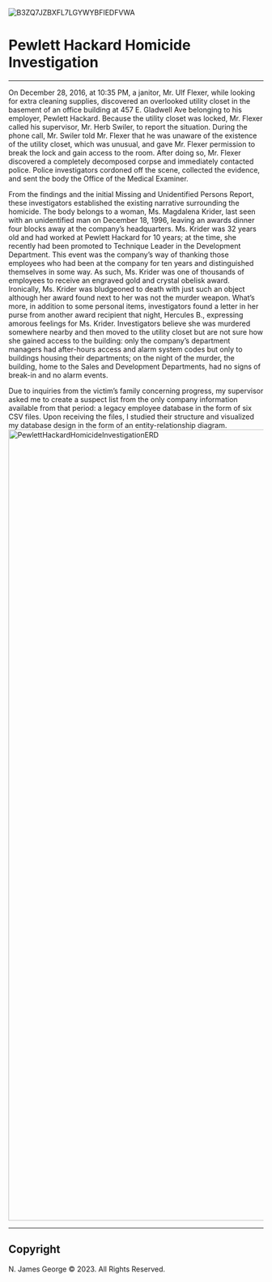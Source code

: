 ![B3ZQ7JZBXFL7LGYWYBFIEDFVWA](https://github.com/njgeorge000158/Data-Modeling-and-SQL-Queries-for-Employee-Database/assets/137228821/f7085dd1-4539-4a8c-8e58-2c440dad585f)

# Pewlett Hackard Homicide Investigation
----
On December 28, 2016, at 10:35 PM, a janitor, Mr. Ulf Flexer, while looking for extra cleaning supplies, discovered an overlooked utility closet in the basement of an office building at 457 E. Gladwell Ave belonging to his employer, Pewlett Hackard.  Because the utility closet was locked, Mr. Flexer called his supervisor, Mr. Herb Swiler, to report the situation.  During the phone call, Mr. Swiler told Mr. Flexer that he was unaware of the existence of the utility closet, which was unusual, and gave Mr. Flexer permission to break the lock and gain access to the room.  After doing so, Mr. Flexer discovered a completely decomposed corpse and immediately contacted police.  Police investigators cordoned off the scene, collected the evidence, and sent the body the Office of the Medical Examiner.  

From the findings and the initial Missing and Unidentified Persons Report, these investigators established the existing narrative surrounding the homicide.  The body belongs to a woman, Ms. Magdalena Krider, last seen with an unidentified man on December 18, 1996, leaving an awards dinner four blocks away at the company’s headquarters.  Ms. Krider was 32 years old and had worked at Pewlett Hackard for 10 years; at the time, she recently had been promoted to Technique Leader in the Development Department.  This event was the company’s way of thanking those employees who had been at the company for ten years and distinguished themselves in some way.  As such, Ms. Krider was one of thousands of employees to receive an engraved gold and crystal obelisk award.  Ironically, Ms. Krider was bludgeoned to death with just such an object although her award found next to her was not the murder weapon.  What’s more, in addition to some personal items, investigators found a letter in her purse from another award recipient that night, Hercules B., expressing amorous feelings for Ms. Krider.  Investigators believe she was murdered somewhere nearby and then moved to the utility closet but are not sure how she gained access to the building: only the company’s department managers had after-hours access and alarm system codes but only to buildings housing their departments; on the night of the murder, the building, home to the Sales and Development Departments, had no signs of break-in and no alarm events.

Due to inquiries from the victim’s family concerning progress, my supervisor asked me to create a suspect list from the only company information available from that period: a legacy employee database in the form of six CSV files.  Upon receiving the files, I studied their structure and visualized my database design in the form of an entity-relationship diagram.
<img width="1562" alt="PewlettHackardHomicideInvestigationERD" src="https://github.com/njgeorge000158/Homicide-Investigation-with-SQL-Queries/assets/137228821/05cb033b-dfe1-4bdf-95ec-21289764aff3">









----

## Copyright

N. James George © 2023. All Rights Reserved.
